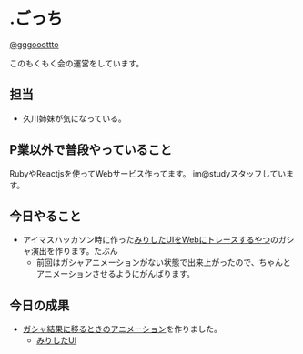 # .ごっち

[@gggooottto](https://twitter.com/gggooottto)

このもくもく会の運営をしています。

## 担当

- 久川姉妹が気になっている。

## P業以外で普段やっていること

RubyやReactjsを使ってWebサービス作ってます。
im@studyスタッフしています。

## 今日やること

- アイマスハッカソン時に作った[みりしたUIをWebにトレースするやつ](https://medium.com/@gggooottto/%E3%82%A2%E3%82%A4%E3%83%9E%E3%82%B9%E3%83%8F%E3%83%83%E3%82%AB%E3%82%BD%E3%83%B3%E3%81%A7%E3%83%9F%E3%83%AA%E3%82%B7%E3%82%BF%E3%81%AEui%E3%82%92%E4%BD%9C%E3%81%A3%E3%81%9F%E3%81%8A%E8%A9%B1-77d68d167155)のガシャ演出を作ります。たぶん
  - 前回はガシャアニメーションがない状態で出来上がったので、ちゃんとアニメーションさせるようにがんばります。

## 今日の成果

- [ガシャ結果に移るときのアニメーション](https://twitter.com/gggooottto/status/1250394109207908353?s=20)を作りました。
  - [みりしたUI](https://spamltheater.yougoto510.now.sh/#/)
